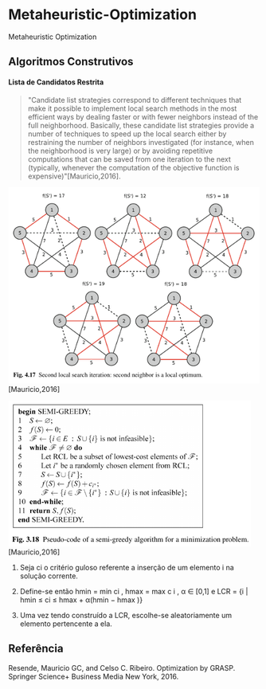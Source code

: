 # Metaheuristic-Optimization
Metaheuristic Optimization

## Algoritmos Construtivos

#### Lista de Candidatos Restrita

>"Candidate list strategies correspond to different techniques that make it possible to implement local search methods in the most efficient ways by dealing faster or with fewer neighbors instead of the full neighborhood. Basically, these candidate
list strategies provide a number of techniques to speed up the local search either by restraining the number of neighbors investigated (for instance, when the neighborhood is very large) or by avoiding repetitive computations that can be saved from
one iteration to the next (typically, whenever the computation of the objective function is expensive)"[Mauricio,2016].

![Algoritmo semi-goluso](https://github.com/drinith/Metaheuristic-Optimization/blob/main/RCL_caminhos.png)
[Mauricio,2016]

![Algoritmo semi-goluso](https://github.com/drinith/Metaheuristic-Optimization/blob/main/RCL.png)
[Mauricio,2016]

1. Seja ci o critério guloso referente a inserção de um elemento i na solução corrente.

2. Define-se então hmin = min ci , hmax = max c i , α ∈ [0,1] e LCR = {i | hmin ≤ ci ≤ hmax + α(hmin − hmax )}

3. Uma vez tendo construído a LCR, escolhe-se aleatoriamente
um elemento pertencente a ela.

## Referência
Resende, Mauricio GC, and Celso C. Ribeiro. Optimization by  GRASP. Springer Science+ Business Media New York, 2016.